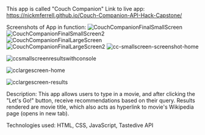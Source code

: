 This app is called "Couch Companion"
Link to live app:
https://nickmferrell.github.io/Couch-Companion-API-Hack-Capstone/

Screenshots of App in function:
![CouchCompanionFinalSmallScreen](https://user-images.githubusercontent.com/66277490/99761512-484e9c00-2ac4-11eb-8481-9d12d78fc935.png)
![CouchCompanionFinalSmallScreen2](https://user-images.githubusercontent.com/66277490/99761529-4f75aa00-2ac4-11eb-8dfa-e1a9749de6cf.png)
![CouchCompanionFinalLargeScreen](https://user-images.githubusercontent.com/66277490/99761535-52709a80-2ac4-11eb-8054-12752dd34607.png)
![CouchCompanionFinalLargeScreen2](https://user-images.githubusercontent.com/66277490/99761545-57cde500-2ac4-11eb-82a9-2d73ae223f2d.png)
![cc-smallscreen-screenshot-home](https://user-images.githubusercontent.com/66277490/99317519-cfcdae00-282b-11eb-901a-0aac93052b3b.png)


![ccsmallscreenresultswithconsole](https://user-images.githubusercontent.com/66277490/99317532-d78d5280-282b-11eb-8f9c-f30524e60ce8.png)

![cclargescreen-home](https://user-images.githubusercontent.com/66277490/99317554-df4cf700-282b-11eb-8bc3-6b6a04ae0b0d.png)

![cclargescreen-results](https://user-images.githubusercontent.com/66277490/99317596-ed9b1300-282b-11eb-84b8-debc200a3cb7.png)

Description:
This app allows users to type in a movie, and after clicking the "Let's Go!" button, receive recommendations based on their query. Results rendered are movie title, which also acts as hyperlink to movie's Wikipedia page (opens in new tab).

Technologies used: 
HTML, CSS, JavaScript, Tastedive API
